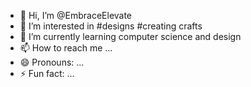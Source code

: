 - 👋 Hi, I’m @EmbraceElevate
- 👀 I’m interested in #designs #creating crafts
- 🌱 I’m currently learning computer science and design
- 📫 How to reach me ...
- 😄 Pronouns: ...
- ⚡ Fun fact: ...

<!---
EmbraceElevate/EmbraceElevate is a ✨ special ✨ repository because its `README.md` (this file) appears on your GitHub profile.
You can click the Preview link to take a look at your changes.
--->
